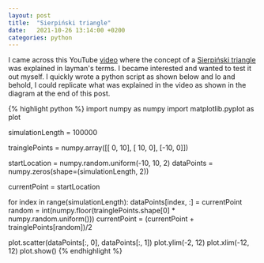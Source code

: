 ```yaml
---
layout: post
title:  "Sierpiński triangle"
date:   2021-10-26 13:14:00 +0200
categories: python
---
```

I came across this YouTube [video](https://www.youtube.com/watch?v=kbKtFN71Lfs) where the concept of a [Sierpiński triangle](https://en.wikipedia.org/wiki/Sierpi%C5%84ski_triangle) was explained in layman's terms. I became interested and wanted to test it out myself. I quickly wrote a python script as shown below and lo and behold, I could replicate what was explained in the video as shown in the diagram at the end of this post.

{% highlight python %}
import numpy as numpy
import matplotlib.pyplot as plot

simulationLength = 100000

trainglePoints = numpy.array([[ 0, 10],
                              [ 10, 0],
                              [-10, 0]])

startLocation = numpy.random.uniform(-10, 10, 2)
dataPoints = numpy.zeros(shape=(simulationLength, 2))

currentPoint = startLocation

for index in range(simulationLength):
    dataPoints[index, :] = currentPoint
    random = int(numpy.floor(trainglePoints.shape[0] * numpy.random.uniform()))
    currentPoint = (currentPoint + trainglePoints[random])/2

plot.scatter(dataPoints[:, 0], dataPoints[:, 1])
plot.ylim(-2, 12)
plot.xlim(-12, 12)
plot.show()
{% endhighlight %}

